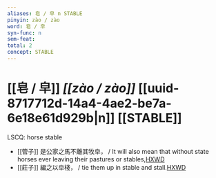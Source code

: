 ```yaml
---
aliases: 皂 / 皁 n STABLE
pinyin: zào / zào
word: 皂 / 皁
syn-func: n
sem-feat: 
total: 2
concept: STABLE 
---
```

# [[皂 / 皁]] *[[zào / zào]]*  [[uuid-8717712d-14a4-4ae2-be7a-6e18e61d929b|n]] [[STABLE]]
LSCQ: horse stable
 - [[管子]] 是公家之馬不離其牧皁， / It will also mean that without state horses ever leaving their pastures or stables,[HXWD](https://hxwd.org/textview.html?location=KR3c0001_tls_024-67a.4)
 - [[莊子]] 編之以皁棧， / tie them up in stable and stall.[HXWD](https://hxwd.org/textview.html?location=KR5c0126_tls_009-1a.17)